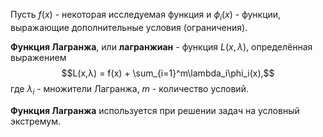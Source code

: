 Пусть $f(x)$ - некоторая исследуемая функция и $\phi_i(x)$ - функции, выражающие дополнительные условия (ограничения).

**Функция Лагранжа**, или **лагранжиан** - функция $L(x,\lambda)$, определённая выражением $$L(x,λ) = f(x) + \sum_{i=1}^m\lambda_i\phi_i(x),$$где $λ_i$ - множители Лагранжа, $m$ - количество условий.

**Функция Лагранжа** используется при решении задач на условный экстремум.